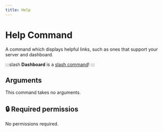 ```yaml
---
title: Help
---
```

# Help Command

A command which displays helpful links, such as ones that support your server and dashboard.

:::slash
**Dashboard** is a [slash command](/commands/info/slash/)!
:::

## Arguments

This command takes no arguments.

## 🔒 Required permissios

No permissions required.